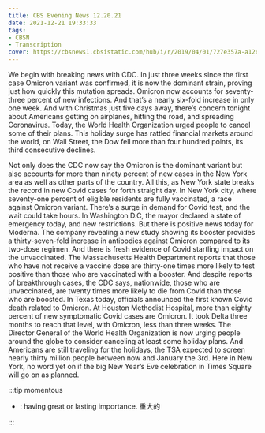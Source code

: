 ```yaml
---
title: CBS Evening News 12.20.21
date: 2021-12-21 19:33:33
tags:
- CBSN
- Transcription
cover: https://cbsnews1.cbsistatic.com/hub/i/r/2019/04/01/727e357a-a126-4138-a2c5-4d3222669d57/thumbnail/640x360/3ff2761028dc5c65cc4f07acd54bcd5c/cbsn2-logo-1920x1080.jpg
---
```

We begin with breaking news with CDC. In just three weeks since the first case Omicron variant was confirmed, it is now the dominant strain, proving just how quickly this mutation spreads. Omicron now accounts for seventy-three percent of new infections. And that’s a nearly six-fold increase in only one week. And with Christmas just five days away, there’s concern tonight about Americans getting on airplanes, hitting the road, and spreading Coronavirus. Today, the World Health Organization urged people to cancel some of their plans. This holiday surge has rattled financial markets around the world, on Wall Street, the Dow fell more than four hundred points, its third consecutive declines. 

Not only does the CDC now say the Omicron is the dominant variant but also accounts for more than ninety percent of new cases in the New York area as well as other parts of the country. All this, as New York state breaks the record in new Covid cases for forth straight day. In New York city, where seventy-one percent of eligible residents are fully vaccinated, a race against Omicron variant. There’s a surge in demand for Covid test, and the wait could take hours. In Washington D.C, the mayor declared a state of emergency today, and new restrictions. But there is positive news today for Moderna. The company revealing a new study showing its booster provides a thirty-seven-fold increase in antibodies against Omicron compared to its two-dose regimen. And there is fresh evidence of Covid startling impact on the unvaccinated. The Massachusetts Health Department reports that those who have not receive a vaccine dose are thirty-one times more likely to test positive than those who are vaccinated with a booster. And despite reports of breakthrough cases, the CDC says, nationwide, those who are unvaccinated, are twenty times more likely to die from Covid than those who are boosted. In Texas today, officials announced the first known Covid death related to Omicron. At Houston Methodist Hospital, more than eighty percent of new symptomatic Covid cases are Omicron. It took Delta three months to reach that level, with Omicron, less than three weeks. The Director General of the World Health Organization is now urging people around the globe to consider canceling at least some holiday plans. And Americans are still traveling for the holidays, the TSA expected to screen nearly thirty million people between now and January the 3rd. Here in New York, no word yet on if the big New Year’s Eve celebration in Times Square will go on as planned. 

:::tip momentous

- : having great or lasting importance. 重大的
  
:::
